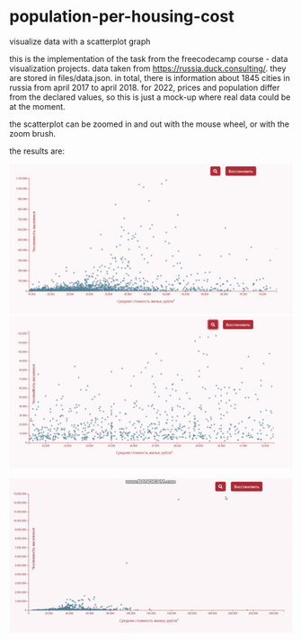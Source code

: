 # population-per-housing-cost
visualize data with a scatterplot graph

this is the implementation of the task from the freecodecamp course - data visualization projects. data taken from https://russia.duck.consulting/. they are stored in files/data.json. in total, there is information about 1845 cities in russia from april 2017 to april 2018. for 2022, prices and population differ from the declared values, so this is just a mock-up where real data could be at the moment.

the scatterplot can be zoomed in and out with the mouse wheel, or with the zoom brush.

the results are:

<img src='https://github.com/ajdivotf/home-price-scatterplot/blob/main/files/first.PNG' width='600'/><img src='https://github.com/ajdivotf/home-price-scatterplot/blob/main/files/second.PNG' width='600'/>

![](https://github.com/ajdivotf/home-price-scatterplot/blob/main/files/how.gif)
